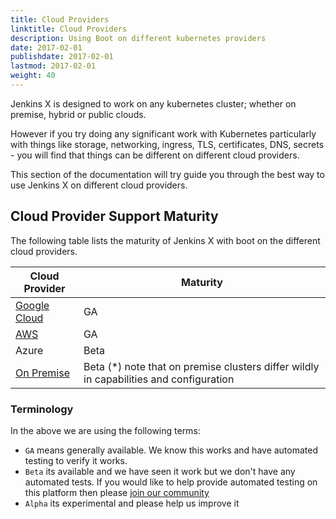 ```yaml
---
title: Cloud Providers
linktitle: Cloud Providers
description: Using Boot on different kubernetes providers
date: 2017-02-01
publishdate: 2017-02-01
lastmod: 2017-02-01
weight: 40
---
```


Jenkins X is designed to work on any kubernetes cluster; whether on premise, hybrid or public clouds.

However if you try doing any significant work with Kubernetes particularly with things like storage, networking, ingress, TLS, certificates, DNS, secrets - you will find that things can be different on different cloud providers.

This section of the documentation will try guide you through the best way to use Jenkins X on different cloud providers.

## Cloud Provider Support Maturity

The following table lists the maturity of Jenkins X with boot on the different cloud providers. 

| Cloud Provider  | Maturity |
| ------------- | ------------- |
| [Google Cloud](gcp) | GA  |
| [AWS](aws)  | GA  |
| Azure | Beta  |
| [On Premise](on-premise) | Beta (*) note that on premise clusters differ wildly in capabilities and configuration |

### Terminology

In the above we are using the following terms:

* `GA` means generally available. We know this works and have automated testing to verify it works.
* `Beta` its available and we have seen it work but we don't have any automated tests. If you would like to help provide automated testing on this platform then please [join our community](/community/) 
* `Alpha` its experimental and please help us improve it


 